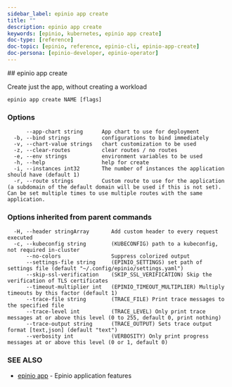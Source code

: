 ```yaml
---
sidebar_label: epinio app create
title: ""
description: epinio app create
keywords: [epinio, kubernetes, epinio app create]
doc-type: [reference]
doc-topic: [epinio, reference, epinio-cli, epinio-app-create]
doc-persona: [epinio-developer, epinio-operator]
---
```


<head>
  <link rel="canonical" href="https://docs.epinio.io/references/commands/cli/app/epinio_app_create"/>
</head>
## epinio app create

Create just the app, without creating a workload

```
epinio app create NAME [flags]
```

### Options

```
      --app-chart string      App chart to use for deployment
  -b, --bind strings          configurations to bind immediately
  -v, --chart-value strings   chart customization to be used
  -z, --clear-routes          clear routes / no routes
  -e, --env strings           environment variables to be used
  -h, --help                  help for create
  -i, --instances int32       The number of instances the application should have (default 1)
  -r, --route strings         Custom route to use for the application (a subdomain of the default domain will be used if this is not set). Can be set multiple times to use multiple routes with the same application.
```

### Options inherited from parent commands

```
  -H, --header stringArray       Add custom header to every request executed
  -c, --kubeconfig string        (KUBECONFIG) path to a kubeconfig, not required in-cluster
      --no-colors                Suppress colorized output
      --settings-file string     (EPINIO_SETTINGS) set path of settings file (default "~/.config/epinio/settings.yaml")
      --skip-ssl-verification    (SKIP_SSL_VERIFICATION) Skip the verification of TLS certificates
      --timeout-multiplier int   (EPINIO_TIMEOUT_MULTIPLIER) Multiply timeouts by this factor (default 1)
      --trace-file string        (TRACE_FILE) Print trace messages to the specified file
      --trace-level int          (TRACE_LEVEL) Only print trace messages at or above this level (0 to 255, default 0, print nothing)
      --trace-output string      (TRACE_OUTPUT) Sets trace output format [text,json] (default "text")
      --verbosity int            (VERBOSITY) Only print progress messages at or above this level (0 or 1, default 0)
```

### SEE ALSO

* [epinio app](./epinio_app.md)	 - Epinio application features

